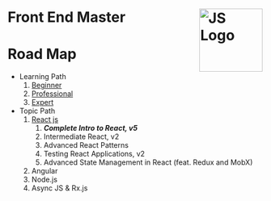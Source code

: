 # Front End Master <img src="https://upload.wikimedia.org/wikipedia/commons/6/6a/JavaScript-logo.png" width="125" align="right" alt="JS Logo">


# Road Map
   * Learning  Path 
        1. [Beginner](https://frontendmasters.com/learn/beginner/)                 
        2. [Professional](https://frontendmasters.com/learn/professional/)    
        3. [Expert](https://frontendmasters.com/learn/advanced/)    
   * Topic Path 
        1. [React js](https://frontendmasters.com/learn/react/)
            1. _**Complete Intro to React, v5**_
            2. Intermediate React, v2
            3. Advanced React Patterns
            4. Testing React Applications, v2
            5. Advanced State Management in React (feat. Redux and MobX)
        2. Angular
        3. Node.js
        4. Async JS & Rx.js
